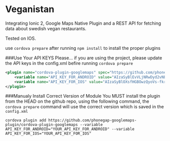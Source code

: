 # Veganistan
Integrating Ionic 2, Google Maps Native Plugin and a REST API for fetching data about swedish vegan restaurants.

Tested on IOS.

use `cordova prepare` after running `npm install` to install the proper plugins

###Use Your API KEYS Please...
if you are using the project, please update the API keys in the config.xml befire running `cordova prepare`

```xml
<plugin name="cordova-plugin-googlemaps" spec="https://github.com/phonegap-googlemaps-plugin/cordova-plugin-googlemaps">
    <variable name="API_KEY_FOR_ANDROID" value="AIzaSyBlEvVLjNRwDyd2vNECoBSsS6v_yEYc0m0" />
    <variable name="API_KEY_FOR_IOS" value="AIzaSyBlOXsfHGBOwzQyoVs-fkrjo9LC8K3GeI0" />
</plugin>
```

###Manualy Install Correct Version of Module
You MUST install the plugin from the HEAD on the github repo, using the following command, the `cordova prepare` command will use the correct version which is saved in the `config.xml`

```console
cordova plugin add https://github.com/phonegap-googlemaps-plugin/cordova-plugin-googlemaps --variable API_KEY_FOR_ANDROID="YOUR_API_KEY_FOR_ANDROID" --variable API_KEY_FOR_IOS="YOUR_API_KEY_FOR_IOS"
```
